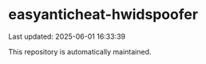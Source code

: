 # easyanticheat-hwidspoofer

Last updated: 2025-06-01 16:33:39

This repository is automatically maintained.

